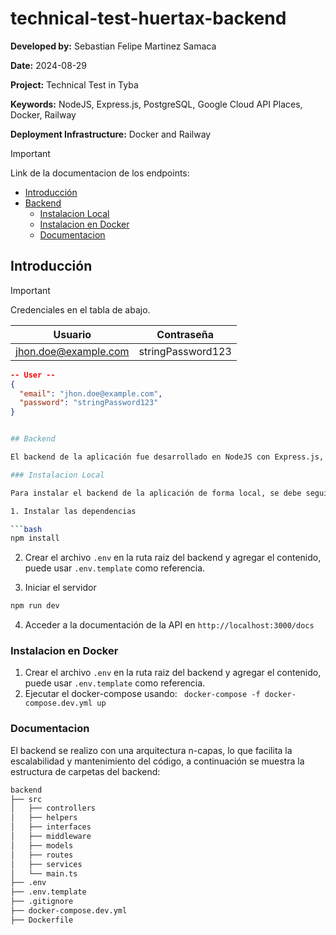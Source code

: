 # technical-test-huertax-backend

**Developed by:** Sebastian Felipe Martinez Samaca

**Date:** 2024-08-29

**Project:** Technical Test in Tyba

**Keywords:** NodeJS, Express.js, PostgreSQL, Google Cloud API Places, Docker, Railway

**Deployment Infrastructure:** Docker and Railway

> [!IMPORTANT]
> Link de la documentacion de los endpoints:

- [Introducción](#introducción)
- [Backend](#backend)
  - [Instalacion Local](#local-installation)
  - [Instalacion en Docker ](#docker-installation)
  - [Documentacion](#documentation)

## Introducción

> [!IMPORTANT]
> Credenciales en el tabla de abajo.

| Usuario              | Contraseña        |
| -------------------- | ----------------- |
| jhon.doe@example.com | stringPassword123 |

```json
-- User --
{
  "email": "jhon.doe@example.com",
  "password": "stringPassword123"
}
```

````bash

## Backend

El backend de la aplicación fue desarrollado en NodeJS con Express.js, se utilizo una base de datos PostgreSQL para almacenar la información de los ususarios

### Instalacion Local

Para instalar el backend de la aplicación de forma local, se debe seguir los siguientes pasos:

1. Instalar las dependencias

```bash
npm install
````

2. Crear el archivo `.env` en la ruta raiz del backend y agregar el contenido, puede usar `.env.template` como referencia.

3. Iniciar el servidor

```bash
npm run dev
```

4. Acceder a la documentación de la API en `http://localhost:3000/docs`

### Instalacion en Docker

1. Crear el archivo `.env` en la ruta raiz del backend y agregar el contenido, puede usar `.env.template` como referencia.
2. Ejecutar el docker-compose usando: ` docker-compose -f docker-compose.dev.yml up`

### Documentacion

El backend se realizo con una arquitectura n-capas, lo que facilita la escalabilidad y mantenimiento del código, a continuación se muestra la estructura de carpetas del backend:

```bash
backend
├── src
│   ├── controllers
│   ├── helpers
│   ├── interfaces
│   ├── middleware
│   ├── models
│   ├── routes
│   ├── services
│   └── main.ts
├── .env
├── .env.template
├── .gitignore
├── docker-compose.dev.yml
├── Dockerfile
```

